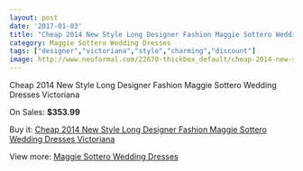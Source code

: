 ```yaml
---
layout: post
date: '2017-01-03'
title: "Cheap 2014 New Style Long Designer Fashion Maggie Sottero Wedding Dresses Victoriana"
category: Maggie Sottero Wedding Dresses
tags: ["designer","victoriana","style","charming","discount"]
image: http://www.neoformal.com/22670-thickbox_default/cheap-2014-new-style-long-designer-fashion-maggie-sottero-wedding-dresses-victoriana.jpg
---
```

Cheap 2014 New Style Long Designer Fashion Maggie Sottero Wedding Dresses Victoriana

On Sales: **$353.99**
<a href="https://www.neoformal.com/en/maggie-sottero-wedding-dresses-2014/7531-cheap-2014-new-style-long-designer-fashion-maggie-sottero-wedding-dresses-victoriana.html"><amp-img layout="responsive" width="600" height="600" src="//www.neoformal.com/22670-thickbox_default/cheap-2014-new-style-long-designer-fashion-maggie-sottero-wedding-dresses-victoriana.jpg" alt="Cheap 2014 New Style Long Designer Fashion Maggie Sottero Wedding Dresses Victoriana 0" /></a>
<a href="https://www.neoformal.com/en/maggie-sottero-wedding-dresses-2014/7531-cheap-2014-new-style-long-designer-fashion-maggie-sottero-wedding-dresses-victoriana.html"><amp-img layout="responsive" width="600" height="600" src="//www.neoformal.com/22671-thickbox_default/cheap-2014-new-style-long-designer-fashion-maggie-sottero-wedding-dresses-victoriana.jpg" alt="Cheap 2014 New Style Long Designer Fashion Maggie Sottero Wedding Dresses Victoriana 1" /></a>

Buy it: [Cheap 2014 New Style Long Designer Fashion Maggie Sottero Wedding Dresses Victoriana](https://www.neoformal.com/en/maggie-sottero-wedding-dresses-2014/7531-cheap-2014-new-style-long-designer-fashion-maggie-sottero-wedding-dresses-victoriana.html "Cheap 2014 New Style Long Designer Fashion Maggie Sottero Wedding Dresses Victoriana")

View more: [Maggie Sottero Wedding Dresses](https://www.neoformal.com/en/123-maggie-sottero-wedding-dresses-2014 "Maggie Sottero Wedding Dresses")